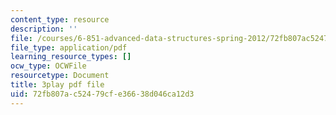 ```yaml
---
content_type: resource
description: ''
file: /courses/6-851-advanced-data-structures-spring-2012/72fb807ac52479cfe36638d046ca12d3_0rCFkuQS968.pdf
file_type: application/pdf
learning_resource_types: []
ocw_type: OCWFile
resourcetype: Document
title: 3play pdf file
uid: 72fb807a-c524-79cf-e366-38d046ca12d3
---
```

